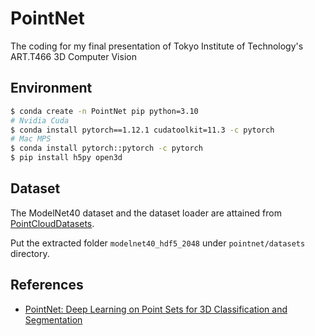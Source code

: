 # PointNet
The coding for my final presentation of Tokyo Institute of Technology's ART.T466 3D Computer Vision

## Environment

```bash
$ conda create -n PointNet pip python=3.10
# Nvidia Cuda
$ conda install pytorch==1.12.1 cudatoolkit=11.3 -c pytorch
# Mac MPS
$ conda install pytorch::pytorch -c pytorch
$ pip install h5py open3d
```

## Dataset

The ModelNet40 dataset and the dataset loader are attained from [PointCloudDatasets](https://github.com/antao97/PointCloudDatasets).

Put the extracted folder `modelnet40_hdf5_2048` under `pointnet/datasets` directory.

## References

* [PointNet: Deep Learning on Point Sets for 3D Classification and Segmentation](https://arxiv.org/abs/1612.00593)
